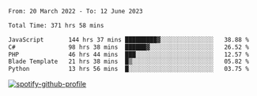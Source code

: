 <!--START_SECTION:waka-->

```txt
From: 20 March 2022 - To: 12 June 2023

Total Time: 371 hrs 58 mins

JavaScript       144 hrs 37 mins █████████▓░░░░░░░░░░░░░░░   38.88 %
C#               98 hrs 38 mins  ██████▓░░░░░░░░░░░░░░░░░░   26.52 %
PHP              46 hrs 44 mins  ███░░░░░░░░░░░░░░░░░░░░░░   12.57 %
Blade Template   21 hrs 38 mins  █▒░░░░░░░░░░░░░░░░░░░░░░░   05.82 %
Python           13 hrs 56 mins  █░░░░░░░░░░░░░░░░░░░░░░░░   03.75 %
```

<!--END_SECTION:waka-->
[![spotify-github-profile](https://spotify-github-profile.vercel.app/api/view?uid=c00zprrvy9xiloa9qnco3hmng&cover_image=true&theme=novatorem&show_offline=false&background_color=121212&bar_color=53b14f&bar_color_cover=false)](https://spotify-github-profile.vercel.app/api/view?uid=c00zprrvy9xiloa9qnco3hmng&redirect=true)
